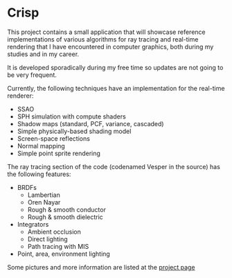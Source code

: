 # Crisp
This project contains a small application that will showcase reference implementations of various algorithms for ray tracing and
real-time rendering that I have encountered in computer graphics, both during my studies and in my career.

It is developed sporadically during my free time so updates are not going to be very frequent.

Currently, the following techniques have an implementation for the real-time renderer:
  - SSAO
  - SPH simulation with compute shaders
  - Shadow maps (standard, PCF, variance, cascaded)
  - Simple physically-based shading model
  - Screen-space reflections
  - Normal mapping
  - Simple point sprite rendering
  
The ray tracing section of the code (codenamed Vesper in the source) has the following features:
  - BRDFs
    - Lambertian
    - Oren Nayar
    - Rough & smooth conductor
    - Rough & smooth dielectric
  - Integrators
    - Ambient occlusion
    - Direct lighting
    - Path tracing with MIS
  - Point, area, environment lighting
  
  Some pictures and more information are listed at the [project page](https://fallenshard.github.io/crisp-home.html)
